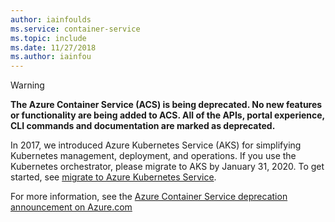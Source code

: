```yaml
---
author: iainfoulds
ms.service: container-service 
ms.topic: include
ms.date: 11/27/2018
ms.author: iainfou
---
```


> [!WARNING]
>  **The Azure Container Service (ACS) is being deprecated. No new features or functionality are being added to ACS. All of the APIs, portal experience, CLI commands and documentation are marked as deprecated.**
>
> In 2017, we introduced Azure Kubernetes Service (AKS) for simplifying Kubernetes management, deployment, and operations. If you use the Kubernetes orchestrator, please migrate to AKS by January 31, 2020. To get started, see [migrate to Azure Kubernetes Service](../articles/aks/acs-aks-migration.md).
>
> For more information, see the [Azure Container Service deprecation announcement on Azure.com](https://azure.microsoft.com/eupdates/azure-container-service-will-retire-on-january-31-2020/)